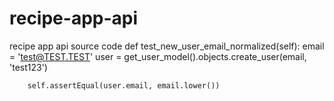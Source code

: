 # recipe-app-api
recipe app api source code
    def test_new_user_email_normalized(self):
        email = 'test@TEST.TEST'
        user = get_user_model().objects.create_user(email, 'test123')

        self.assertEqual(user.email, email.lower())

